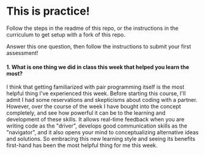 # This is practice!

Follow the steps in the readme of this repo, or the instructions in the curriculum to get setup with a fork of this repo.

Answer this one question, then follow the instructions to submit your first assessment!

#### 1. What is one thing we did in class this week that helped you learn the most?  

I think that getting familiarized with pair programming itself is the most helpful thing I've experienced this week. Before starting this course, I'll admit I had some reservations and skepticisms about coding with a partner. However, over the course of the week I have bought into the concept completely, and see how powerful it can be to the learning and development of these skills. It allows real-time feedback when you are writing code as the "driver", develops good communication skills as the "navigator", and it also opens your mind to conceptualizing alternative ideas and solutions. So embracing this new learning style and seeing its benefits first-hand has been the most helpful thing for me this week. 
